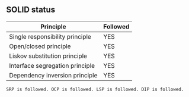 ## SOLID status

| Principle                       | Followed |
| ------------------------------- | -------- |
| Single responsibility principle | YES      |
| Open/closed principle           | YES      |
| Liskov substitution principle   | YES      |
| Interface segregation principle | YES      |
| Dependency inversion principle  | YES      |

`SRP is followed. OCP is followed. LSP is followed. DIP is followed.`
